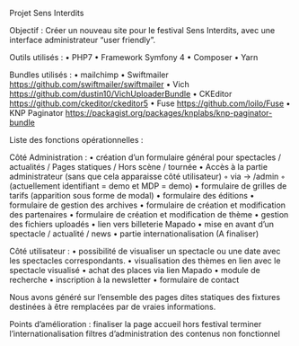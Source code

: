 Projet Sens Interdits

Objectif :
Créer un nouveau site pour le festival Sens Interdits, avec une interface administrateur “user friendly”.

Outils utilisés :
    • PHP7
    • Framework Symfony 4
    • Composer
    • Yarn


Bundles utilisés :
    • mailchimp
    • Swiftmailer
	https://github.com/swiftmailer/swiftmailer
    • Vich 
	https://github.com/dustin10/VichUploaderBundle
    • CKEditor
	https://github.com/ckeditor/ckeditor5
    • Fuse 
	https://github.com/loilo/Fuse
    • KNP Paginator
	https://packagist.org/packages/knplabs/knp-paginator-bundle

Liste des fonctions opérationnelles :

Côté Administration :
    • création d’un formulaire général pour spectacles / actualités / Pages statiques / Hors scène / tournée 
    • Accès à la partie administrateur (sans que cela apparaisse côté utilisateur)
        ◦ via -> /admin 
        ◦ (actuellement identifiant = demo et MDP = demo)
    • formulaire de grilles de tarifs (apparition sous forme de modal)
    • formulaire des éditions 
    • formulaire de gestion des archives 
    • formulaire de création et modification des partenaires
    • formulaire de création et modification de thème 
    • gestion des fichiers uploadés 
    • lien vers billeterie Mapado 
    • mise en avant d’un spectacle / actualité / news
    • partie internationalisation (A finaliser)

Côté utilisateur :
    • possibilité de visualiser un spectacle ou une date avec les spectacles correspondants.
    • visualisation des thèmes en lien avec le spectacle visualisé 
    • achat des places via lien Mapado 
    • module de recherche
    • inscription à la newsletter
    • formulaire de contact

Nous avons généré sur l’ensemble des pages dites statiques des fixtures destinées à être remplacées par de vraies informations.

Points d’amélioration :
finaliser la page accueil hors festival 
terminer l’internationalisation
filtres d’administration des contenus non fonctionnel 

